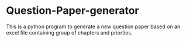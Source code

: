 # Question-Paper-generator
This is a python program to generate a new question paper based on an excel file containing group of chapters and priorties. 
